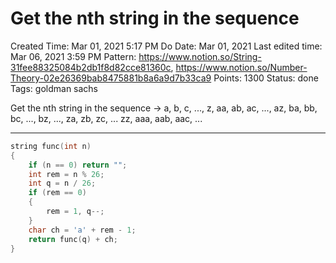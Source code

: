 # Get the nth string in the sequence

Created Time: Mar 01, 2021 5:17 PM
Do Date: Mar 01, 2021
Last edited time: Mar 06, 2021 3:59 PM
Pattern: https://www.notion.so/String-31fee88325084b2db1f8d82cce81360c, https://www.notion.so/Number-Theory-02e26369bab8475881b8a6a9d7b33ca9
Points: 1300
Status: done
Tags: goldman sachs

Get the nth string in the sequence → a, b, c, ..., z, aa, ab, ac, ..., az, ba, bb, bc, ..., bz, ..., za, zb, zc, ... zz, aaa, aab, aac, ...

---

```cpp
string func(int n)
{
	if (n == 0) return ""; 
	int rem = n % 26;
	int q = n / 26; 
	if (rem == 0)
	{
		rem = 1, q--; 
	}
	char ch = 'a' + rem - 1; 
	return func(q) + ch; 
}
```